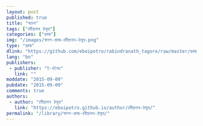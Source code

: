 ```yaml
---
layout: post
published: true
title: "স্বদেশ"
tags: ["রবীন্দ্রনাথ ঠাকুর"]
categories: ["প্রবন্ধ"]
img: "/images/স্বদেশ-প্রবন্ধ-রবীন্দ্রনাথ-ঠাকুর.png"
type: "প্রবন্ধ"
dlink: "https://github.com/eboipotro/rabindranath_tagore/raw/master/প্রবন্ধ/স্বদেশ.epub"
lang: "bn"
publishers: 
 - publisher: "ই-বইপত্র"
   link: ""
moddate: "2015-09-09"
pubdate: "2015-09-09"
comments: true
authors: 
 - author: "রবীন্দ্রনাথ ঠাকুর"
   link: "https://eboipotro.github.io/author/রবীন্দ্রনাথ-ঠাকুর/"
permalink: "/library/স্বদেশ-প্রবন্ধ-রবীন্দ্রনাথ-ঠাকুর/"
---
```

